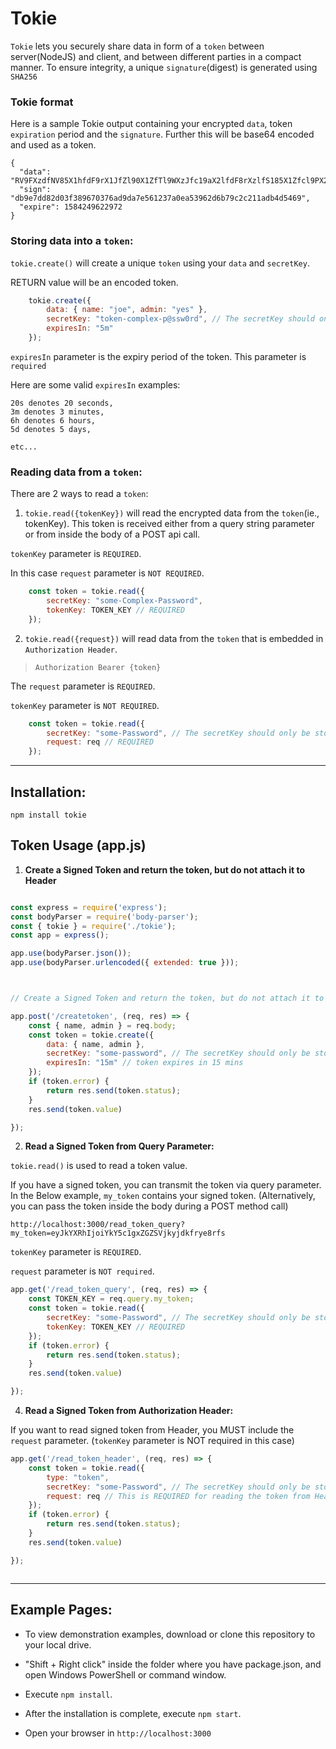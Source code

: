 # Tokie

`Tokie` lets you securely share data in form of a `token` between server(NodeJS) and client, and between different parties in a compact manner. To ensure integrity, a unique `signature`(digest) is generated using `SHA256`



### Tokie format

Here is a sample Tokie output containing your encrypted `data`, token `expiration` period and the `signature`.
Further this will be base64 encoded and used as a token.

```
{
  "data": "RV9FXzdfNV85X1hfdF9rX1JfZl90X1ZfTl9WXzJfc19aX2lfdF8rXzlfS185X1Zfcl9PX2VfZ185XzNfQ19WX1BfeV9lX2dfNF9NXzFfV18=",
  "sign": "db9e7dd82d03f389670376ad9da7e561237a0ea53962d6b79c2c211adb4d5469",
  "expire": 1584249622972
}

```







### Storing data into a `token`: 

`tokie.create()` will create a unique `token` using your `data` and `secretKey`. 

RETURN value will be an encoded token.


```js
    tokie.create({
        data: { name: "joe", admin: "yes" },
        secretKey: "token-complex-p@ssw0rd", // The secretKey should only be stored on the server side
        expiresIn: "5m"
    });

```


`expiresIn` parameter is the expiry period of the token. This parameter is `required`

Here are some valid `expiresIn` examples:

```
20s denotes 20 seconds,
3m denotes 3 minutes,
6h denotes 6 hours,
5d denotes 5 days,

etc...
```




### Reading data from a `token`:

There are 2 ways to read a `token`:

1. `tokie.read({tokenKey})` will read the encrypted data from the `token`(ie., tokenKey). This token is received either from a query string parameter or from inside the body of a POST api call.

`tokenKey` parameter is `REQUIRED`.

In this case `request` parameter is `NOT REQUIRED`.


```js
    const token = tokie.read({
        secretKey: "some-Complex-Password",
        tokenKey: TOKEN_KEY // REQUIRED
    });

```


2. `tokie.read({request})` will read data from the `token` that is embedded in `Authorization Header`.


> `Authorization Bearer {token}` 

The `request` parameter is `REQUIRED`.

`tokenKey` parameter is `NOT REQUIRED`.


```js
    const token = tokie.read({
        secretKey: "some-Password", // The secretKey should only be stored on the server side
        request: req // REQUIRED
    });

```

---


## Installation:

`npm install tokie`




## Token Usage (app.js)

1. **Create a Signed Token and return the token, but do not attach it to Header**

```js

const express = require('express');
const bodyParser = require('body-parser');
const { tokie } = require('./tokie');
const app = express();

app.use(bodyParser.json());
app.use(bodyParser.urlencoded({ extended: true }));



// Create a Signed Token and return the token, but do not attach it to Header

app.post('/createtoken', (req, res) => {
    const { name, admin } = req.body;
    const token = tokie.create({
        data: { name, admin },
        secretKey: "some-password", // The secretKey should only be stored on the server side
        expiresIn: "15m" // token expires in 15 mins
    });
    if (token.error) {
        return res.send(token.status);
    }
    res.send(token.value)

});

```


2. **Read a Signed Token from Query Parameter:**

`tokie.read()` is used to read a token value.

If you have a signed token, you can transmit the token via query parameter. In the Below example, `my_token` contains your signed token. (Alternatively, you can pass the token inside the body during a POST method call)

`http://localhost:3000/read_token_query?my_token=eyJkYXRhIjoiYkY5c1gxZGZSVjkyjdkfrye8rfs`

`tokenKey` parameter is `REQUIRED`.

`request` parameter is `NOT required`. 
 

```js
app.get('/read_token_query', (req, res) => {
    const TOKEN_KEY = req.query.my_token;
    const token = tokie.read({
        secretKey: "some-Password", // The secretKey should only be stored on the server side
        tokenKey: TOKEN_KEY // REQUIRED
    });
    if (token.error) {
        return res.send(token.status);
    }
    res.send(token.value)

});

````


4. **Read a Signed Token from Authorization Header:**

If you want to read signed token from Header, you MUST include the `request` parameter.
(`tokenKey` parameter is NOT required in this case)


```js
app.get('/read_token_header', (req, res) => {    
    const token = tokie.read({
        type: "token", 
        secretKey: "some-Password", // The secretKey should only be stored on the server side
        request: req // This is REQUIRED for reading the token from Header
    });
    if (token.error) {
        return res.send(token.status);
    }
    res.send(token.value)

});



```

---


## Example Pages:

- To view demonstration examples, download or clone this repository to your local drive.

- "Shift + Right click" inside the folder where you have package.json, and open Windows PowerShell or command window.

- Execute `npm install`.

- After the installation is complete, execute `npm start`.

- Open your browser in `http://localhost:3000`
